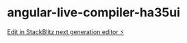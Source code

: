 # angular-live-compiler-ha35ui

[Edit in StackBlitz next generation editor ⚡️](https://stackblitz.com/~/github.com/khanfaizan123/angular-live-compiler-ha35ui)